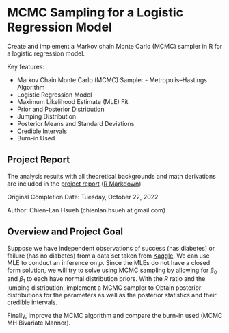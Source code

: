 # MCMC Sampling for a Logistic Regression Model
Create and implement a Markov chain Monte Carlo (MCMC) sampler in R for a logistic regression model. 

Key features:

- Markov Chain Monte Carlo (MCMC) Sampler - Metropolis–Hastings Algorithm
- Logistic Regression Model
- Maximum Likelihood Estimate (MLE) Fit
- Prior and Posterior Distribution
- Jumping Distribution
- Posterior Means and Standard Deviations
- Credible Intervals
- Burn-in Used

## Project Report

The analysis results with all theoretical backgrounds and math derivations are included in the [project report](./project2.md) ([R Markdown](./project2.Rmd)).

Original Completion Date: Tuesday, October 22, 2022

Author: Chien-Lan Hsueh (chienlan.hsueh at gmail.com)

## Overview and Project Goal

Suppose we have independent observations of success (has diabetes) or failure (has no diabetes)
from a data set taken from [Kaggle](https://www.kaggle.com/datasets/vikasukani/diabetes-data-set). We can use MLE to conduct an inference on $p$. Since the MLEs do not have a closed form solution, we will try to solve using MCMC sampling by allowing for $\beta_0$ and $\beta_1$ to each have normal distribution priors. With the $R$ ratio and the jumping distribution, implement a MCMC sampler to Obtain posterior distributions for the parameters as well as the posterior statistics and their credible intervals. 

Finally, Improve the MCMC algorithm and compare the burn-in used (MCMC MH Bivariate Manner).